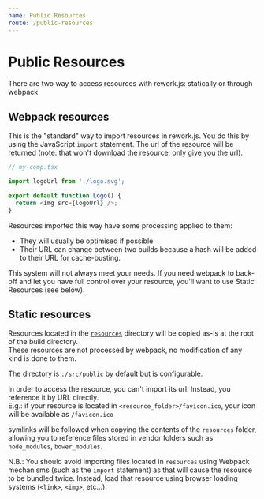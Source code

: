 ```yaml
---
name: Public Resources
route: /public-resources
---
```


# Public Resources

There are two way to access resources with rework.js: statically or through webpack

## Webpack resources

This is the "standard" way to import resources in rework.js. You do this by using the JavaScript `import` statement. The url of the resource will be returned (note: that won't download the resource, only give you the url).

```typescript jsx
// my-comp.tsx

import logoUrl from './logo.svg';

export default function Logo() {
  return <img src={logoUrl} />;
}
```

Resources imported this way have some processing applied to them:

- They will usually be optimised if possible
- Their URL can change between two builds because a hash will be added to their URL for cache-busting.

This system will not always meet your needs. If you need webpack to back-off and let you have full control over your resource,
you'll want to use Static Resources (see below).

## Static resources

Resources located in the [`resources`](https://www.reworkjs.com/configuration#directoriesresources) directory will be copied as-is at the root of the build directory.  
These resources are not processed by webpack, no modification of any kind is done to them.

The directory is `./src/public` by default but is configurable.

In order to access the resource, you can't import its url. Instead, you reference it by URL directly.  
E.g.: if your resource is located in `<resource_folder>/favicon.ico`, your icon will be available as `/favicon.ico`

symlinks will be followed when copying the contents of the `resources` folder, allowing you to reference files stored 
in vendor folders such as `node_modules`, `bower_modules`.

N.B.: You should avoid importing files located in `resources` using Webpack mechanisms (such as the `import` statement) as
that will cause the resource to be bundled twice. Instead, load that resource using browser loading systems (`<link>`, `<img>`, etc...).
